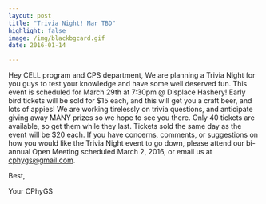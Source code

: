 ```yaml
---
layout: post
title: "Trivia Night! Mar TBD"
highlight: false
image: /img/blackbgcard.gif
date: 2016-01-14

---
```



Hey CELL program and CPS department,
We are planning a Trivia Night for you guys to test your knowledge and have 
some well deserved fun. This event is scheduled for March 29th at 7:30pm @ Displace Hashery! Early bird tickets will be sold for $15 each, and this will get you a craft beer, and lots of appies!  We are working tirelessly on trivia questions, and anticipate giving away MANY prizes so we hope to see you there.   Only 40 tickets are available, so get them while they last.  Tickets sold the same day as the event will be $20 each. If you have concerns, comments, or suggestions on how you would like the Trivia 
Night event to go down, please attend our bi-annual Open Meeting scheduled 
March 2, 2016, or email us at cphygs@gmail.com.

Best,

Your CPhyGS
